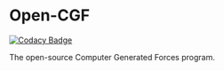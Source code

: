 # Open-CGF

[![Codacy Badge](https://api.codacy.com/project/badge/Grade/3c7864b24d9e4c34af94d263f17cb66c)](https://www.codacy.com/app/manny.systemsengineer/Open-CGF?utm_source=github.com&utm_medium=referral&utm_content=Manny-SystemsEngineer/Open-CGF&utm_campaign=badger)

The open-source Computer Generated Forces program.
